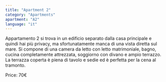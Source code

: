 ```yaml
---
title: "Apartment 2"
category: "Apartments"
apartment: "A2"
language: "it"
---
```


Appartamento 2 si trova in un edificio separato dalla casa principale e quindi hai più privacy, ma sfortunatamente manca di una vista diretta sul mare. Si compone di una camera da letto con letto matrimoniale, bagno, cucina completamente attrezzata, soggiorno con divano e ampio terrazzo. La terrazza coperta è piena di tavolo e sedie ed è perfetta per la cena al tramonto.

Price: 70€
